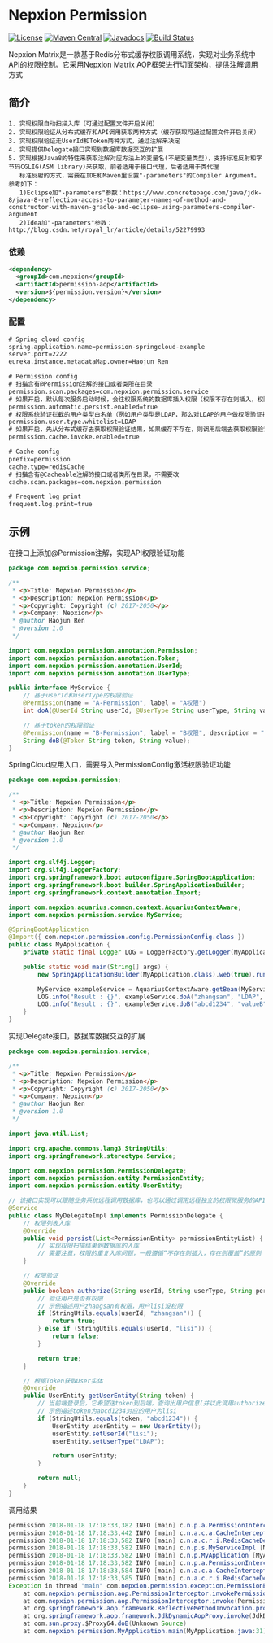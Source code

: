 # Nepxion Permission
[![License](https://img.shields.io/badge/License-Apache%202.0-blue.svg?label=license)](https://github.com/Nepxion/Permission/blob/master/LICENSE)
[![Maven Central](https://img.shields.io/maven-central/v/com.nepxion/permission.svg?label=maven%20central)](http://search.maven.org/#search%7Cga%7C1%7Cg%3A%22com.nepxion%22%20AND%20permission)
[![Javadocs](http://www.javadoc.io/badge/com.nepxion/permission.svg)](http://www.javadoc.io/doc/com.nepxion/permission)
[![Build Status](https://travis-ci.org/Nepxion/Permission.svg?branch=master)](https://travis-ci.org/Nepxion/Permission)

Nepxion Matrix是一款基于Redis分布式缓存权限调用系统，实现对业务系统中API的权限控制。它采用Nepxion Matrix AOP框架进行切面架构，提供注解调用方式

## 简介

    1. 实现权限自动扫描入库（可通过配置文件开启关闭）
    2. 实现权限验证从分布式缓存和API调用获取两种方式（缓存获取可通过配置文件开启关闭）
    3. 实现权限验证走UserId和Token两种方式，通过注解来决定
    4. 实现提供Delegate接口实现到数据库数据交互的扩展
    5. 实现根据Java8的特性来获取注解对应方法上的变量名(不是变量类型)，支持标准反射和字节码CGLIG(ASM library)来获取，前者适用于接口代理，后者适用于类代理
       标准反射的方式，需要在IDE和Maven里设置"-parameters"的Compiler Argument。参考如下：
       1)Eclipse加"-parameters"参数：https://www.concretepage.com/java/jdk-8/java-8-reflection-access-to-parameter-names-of-method-and-constructor-with-maven-gradle-and-eclipse-using-parameters-compiler-argument
       2)Idea加"-parameters"参数：http://blog.csdn.net/royal_lr/article/details/52279993

### 依赖

```xml
<dependency>
  <groupId>com.nepxion</groupId>
  <artifactId>permission-aop</artifactId>
  <version>${permission.version}</version>
</dependency>
```

### 配置
```xml
# Spring cloud config
spring.application.name=permission-springcloud-example
server.port=2222
eureka.instance.metadataMap.owner=Haojun Ren

# Permission config
# 扫描含有@Permission注解的接口或者类所在目录
permission.scan.packages=com.nepxion.permission.service
# 如果开启，默认每次服务启动时候，会往权限系统的数据库插入权限（权限不存在则插入，权限存在则覆盖）
permission.automatic.persist.enabled=true
# 权限系统验证拦截的用户类型白名单（例如用户类型是LDAP，那么对LDAP的用户做权限验证拦截）,多个值以“;”分隔
permission.user.type.whitelist=LDAP
# 如果开启，先从分布式缓存去获取权限验证结果，如果缓存不存在，则调用后端去获取权限验证结果；如果关闭，每次调用后端去获取权限验证结果
permission.cache.invoke.enabled=true

# Cache config
prefix=permission
cache.type=redisCache
# 扫描含有@Cacheable注解的接口或者类所在目录，不需要改
cache.scan.packages=com.nepxion.permission

# Frequent log print
frequent.log.print=true
```

## 示例
在接口上添加@Permission注解，实现API权限验证功能
```java
package com.nepxion.permission.service;

/**
 * <p>Title: Nepxion Permission</p>
 * <p>Description: Nepxion Permission</p>
 * <p>Copyright: Copyright (c) 2017-2050</p>
 * <p>Company: Nepxion</p>
 * @author Haojun Ren
 * @version 1.0
 */

import com.nepxion.permission.annotation.Permission;
import com.nepxion.permission.annotation.Token;
import com.nepxion.permission.annotation.UserId;
import com.nepxion.permission.annotation.UserType;

public interface MyService {
    // 基于userId和userType的权限验证
    @Permission(name = "A-Permission", label = "A权限")
    int doA(@UserId String userId, @UserType String userType, String value);

    // 基于token的权限验证
    @Permission(name = "B-Permission", label = "B权限", description = "B权限的描述")
    String doB(@Token String token, String value);
}
```

SpringCloud应用入口，需要导入PermissionConfig激活权限验证功能
```java
package com.nepxion.permission;

/**
 * <p>Title: Nepxion Permission</p>
 * <p>Description: Nepxion Permission</p>
 * <p>Copyright: Copyright (c) 2017-2050</p>
 * <p>Company: Nepxion</p>
 * @author Haojun Ren
 * @version 1.0
 */

import org.slf4j.Logger;
import org.slf4j.LoggerFactory;
import org.springframework.boot.autoconfigure.SpringBootApplication;
import org.springframework.boot.builder.SpringApplicationBuilder;
import org.springframework.context.annotation.Import;

import com.nepxion.aquarius.common.context.AquariusContextAware;
import com.nepxion.permission.service.MyService;

@SpringBootApplication
@Import({ com.nepxion.permission.config.PermissionConfig.class })
public class MyApplication {
    private static final Logger LOG = LoggerFactory.getLogger(MyApplication.class);

    public static void main(String[] args) {
        new SpringApplicationBuilder(MyApplication.class).web(true).run(args);

        MyService exampleService = AquariusContextAware.getBean(MyService.class);
        LOG.info("Result : {}", exampleService.doA("zhangsan", "LDAP", "valueA"));
        LOG.info("Result : {}", exampleService.doB("abcd1234", "valueB"));
    }
}
```

实现Delegate接口，数据库数据交互的扩展
```java
package com.nepxion.permission.service;

/**
 * <p>Title: Nepxion Permission</p>
 * <p>Description: Nepxion Permission</p>
 * <p>Copyright: Copyright (c) 2017-2050</p>
 * <p>Company: Nepxion</p>
 * @author Haojun Ren
 * @version 1.0
 */

import java.util.List;

import org.apache.commons.lang3.StringUtils;
import org.springframework.stereotype.Service;

import com.nepxion.permission.PermissionDelegate;
import com.nepxion.permission.entity.PermissionEntity;
import com.nepxion.permission.entity.UserEntity;

// 该接口实现可以跟随业务系统远程调用数据库，也可以通过调用远程独立的权限微服务的API(建议)来实现
@Service
public class MyDelegateImpl implements PermissionDelegate {
    // 权限列表入库
    @Override
    public void persist(List<PermissionEntity> permissionEntityList) {
        // 实现权限扫描结果到数据库的入库
        // 需要注意，权限的重复入库问题，一般遵循“不存在则插入，存在则覆盖”的原则
    }

    // 权限验证
    @Override
    public boolean authorize(String userId, String userType, String permissionName, String permissionType, String serviceName) {
        // 验证用户是否有权限
        // 示例描述用户zhangsan有权限，用户lisi没权限
        if (StringUtils.equals(userId, "zhangsan")) {
            return true;
        } else if (StringUtils.equals(userId, "lisi")) {
            return false;
        }

        return true;
    }

    // 根据Token获取User实体
    @Override
    public UserEntity getUserEntity(String token) {
        // 当前端登录后，它希望送token到后端，查询出用户信息(并以此调用authorize接口做权限验证，permission-aop已经实现，使用者并不需要关心)
        // 示例描述token为abcd1234对应的用户为lisi
        if (StringUtils.equals(token, "abcd1234")) {
            UserEntity userEntity = new UserEntity();
            userEntity.setUserId("lisi");
            userEntity.setUserType("LDAP");

            return userEntity;
        }

        return null;
    }
}
```

调用结果
```java
permission 2018-01-18 17:18:33,382 INFO [main] c.n.p.a.PermissionInterceptor [PermissionInterceptor.java:103] - Intercepted for annotation - Permission [name=A-Permission, label=A权限, description=, proxyType=Reflective Aop Proxy, proxiedClass=com.nepxion.permission.service.MyServiceImpl, method=doA]
permission 2018-01-18 17:18:33,442 INFO [main] c.n.a.c.a.CacheInterceptor [CacheInterceptor.java:120] - Intercepted for annotation - Cacheable [key=permission_cache_zhangsan_LDAP_A-Permission_SERVICE_permission-springcloud-example, expire=-1, proxyType=Cglib Aop Proxy, proxiedClass=com.nepxion.permission.aop.PermissionAuthorization, method=authorizeCache]
permission 2018-01-18 17:18:33,582 INFO [main] c.n.a.c.r.i.RedisCacheDelegateImpl [RedisCacheDelegateImpl.java:54] - Before invocation, Cacheable key=permission_cache_zhangsan_LDAP_A-Permission_SERVICE_permission-springcloud-example, cache=true in Redis
permission 2018-01-18 17:18:33,582 INFO [main] c.n.p.s.MyServiceImpl [MyServiceImpl.java:22] - ===== doA被调用
permission 2018-01-18 17:18:33,582 INFO [main] c.n.p.MyApplication [MyApplication.java:30] - Result : 123
permission 2018-01-18 17:18:33,582 INFO [main] c.n.p.a.PermissionInterceptor [PermissionInterceptor.java:103] - Intercepted for annotation - Permission [name=B-Permission, label=B权限, description=B权限的描述, proxyType=Reflective Aop Proxy, proxiedClass=com.nepxion.permission.service.MyServiceImpl, method=doB]
permission 2018-01-18 17:18:33,584 INFO [main] c.n.a.c.a.CacheInterceptor [CacheInterceptor.java:120] - Intercepted for annotation - Cacheable [key=permission_cache_lisi_LDAP_B-Permission_SERVICE_permission-springcloud-example, expire=-1, proxyType=Cglib Aop Proxy, proxiedClass=com.nepxion.permission.aop.PermissionAuthorization, method=authorizeCache]
permission 2018-01-18 17:18:33,585 INFO [main] c.n.a.c.r.i.RedisCacheDelegateImpl [RedisCacheDelegateImpl.java:54] - Before invocation, Cacheable key=permission_cache_lisi_LDAP_B-Permission_SERVICE_permission-springcloud-example, cache=false in Redis
Exception in thread "main" com.nepxion.permission.exception.PermissionException: No permision to proceed method [name=doB, parameterTypes=java.lang.String,java.lang.String], permissionName=B-Permission, permissionLabel=B权限
	at com.nepxion.permission.aop.PermissionInterceptor.invokePermission(PermissionInterceptor.java:131)
	at com.nepxion.permission.aop.PermissionInterceptor.invoke(PermissionInterceptor.java:73)
	at org.springframework.aop.framework.ReflectiveMethodInvocation.proceed(ReflectiveMethodInvocation.java:179)
	at org.springframework.aop.framework.JdkDynamicAopProxy.invoke(JdkDynamicAopProxy.java:213)
	at com.sun.proxy.$Proxy64.doB(Unknown Source)
	at com.nepxion.permission.MyApplication.main(MyApplication.java:31)

``` 